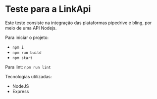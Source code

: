 # Teste para a LinkApi

Este teste consiste na integração das plataformas pipedrive e bling, por meio de uma API Nodejs.

Para iniciar o projeto:
- ```npm i```
- ```npm run build```
- ```npm start```


Para lint: ```npm run lint```


Tecnologias utilizadas:
- NodeJS
- Express